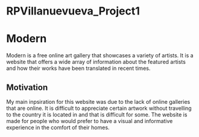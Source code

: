 # RPVillanuevueva_Project1

# Modern
Modern is a free online art gallery that showcases a variety of artists. It is a website that offers a wide array of information about the featured artists and how their works have been translated in recent times.  

## Motivation
My main inpsiration for this website was due to the lack of online galleries that are online. It is difficult to appreciate certain artwork without travelling to the country it is located in and that is difficult for some. The website is made for people who would prefer to have a visual and informative experience in the comfort of their homes. 
